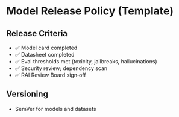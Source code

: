 # Model Release Policy (Template)

## Release Criteria
- ✅ Model card completed
- ✅ Datasheet completed
- ✅ Eval thresholds met (toxicity, jailbreaks, hallucinations)
- ✅ Security review; dependency scan
- ✅ RAI Review Board sign‑off

## Versioning
- SemVer for models and datasets
